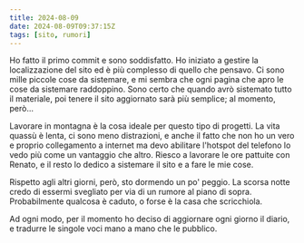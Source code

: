 ```yaml
---
title: 2024-08-09
date: 2024-08-09T09:37:15Z
tags: [sito, rumori]
---
```

Ho fatto il primo commit e sono soddisfatto.  Ho iniziato a gestire la localizzazione del sito ed è più complesso di quello che pensavo.  Ci sono mille piccole cose da sistemare, e mi sembra che ogni pagina che apro le cose da sistemare raddoppino.  Sono certo che quando avrò sistemato tutto il materiale, poi tenere il sito aggiornato sarà più semplice; al momento, però...

Lavorare in montagna è la cosa ideale per questo tipo di progetti.  La vita quassù è lenta, ci sono meno distrazioni, e anche il fatto che non ho un vero e proprio collegamento a internet ma devo abilitare l'hotspot del telefono lo vedo più come un vantaggio che altro.  Riesco a lavorare le ore pattuite con Renato, e il resto lo dedico a sistemare il sito e a fare le mie cose.

Rispetto agli altri giorni, però, sto dormendo un po' peggio.  La scorsa notte credo di essermi svegliato per via di un rumore al piano di sopra.  Probabilmente qualcosa è caduto, o forse è la casa che scricchiola.

Ad ogni modo, per il momento ho deciso di aggiornare ogni giorno il diario, e tradurre le singole voci mano a mano che le pubblico.
